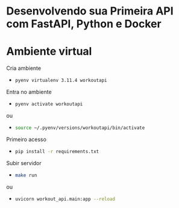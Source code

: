 # Desenvolvendo sua Primeira API com FastAPI, Python e Docker

# Ambiente virtual 
Cria ambiente
   - ```sh
     pyenv virtualenv 3.11.4 workoutapi
     ```
Entra no ambiente
   - ```sh
     pyenv activate workoutapi
     ```
ou
   - ```sh
     source ~/.pyenv/versions/workoutapi/bin/activate
     ```
Primeiro acesso
   - ```sh
     pip install -r requirements.txt
     ```
Subir servidor
   - ```sh
     make run
     ```
 ou
   - ```sh
     uvicorn workout_api.main:app --reload
     ```



